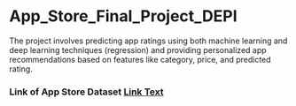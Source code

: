 # App_Store_Final_Project_DEPI
The project involves predicting app ratings using both machine learning and deep learning techniques (regression) and providing personalized app recommendations based on features like category, price, and predicted rating.

<h3>  Link of App Store Dataset
<a href="[https://github.com/username/repo-name](https://www.kaggle.com/datasets/gauthamp10/google-playstore-apps)">Link Text</a>

</h3>
